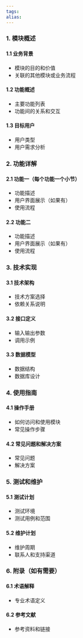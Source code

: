 ```yaml
---
tags: 
alias:
---
```


### 1. 模块概述

#### 1.1 业务背景

- 模块的目的和价值
- 关联的其他模块或业务流程

#### 1.2 功能概述

- 主要功能列表
- 功能间的关系和交互

#### 1.3 目标用户

- 用户类型
- 用户需求分析

### 2. 功能详解

#### 2.1 功能一（每个功能一个小节）

- 功能描述
- 用户界面展示（如果有）
- 使用流程

#### 2.2 功能二

- 功能描述
- 用户界面展示（如果有）
- 使用流程

### 3. 技术实现

#### 3.1 技术架构

- 技术方案选择
- 依赖关系说明

#### 3.2 接口定义

- 输入输出参数
- 调用示例

#### 3.3 数据模型

- 数据结构
- 数据库设计

### 4. 使用指南

#### 4.1 操作手册

- 如何访问和使用模块
- 常见操作步骤

#### 4.2 常见问题和解决方案

- 常见问题
- 解决方案

### 5. 测试和维护

#### 5.1 测试计划

- 测试环境
- 测试用例和范围

#### 5.2 维护计划

- 维护周期
- 联系人和支持渠道

### 6. 附录（如有需要）

#### 6.1 术语解释

- 专业术语定义

#### 6.2 参考文献

- 参考资料和链接